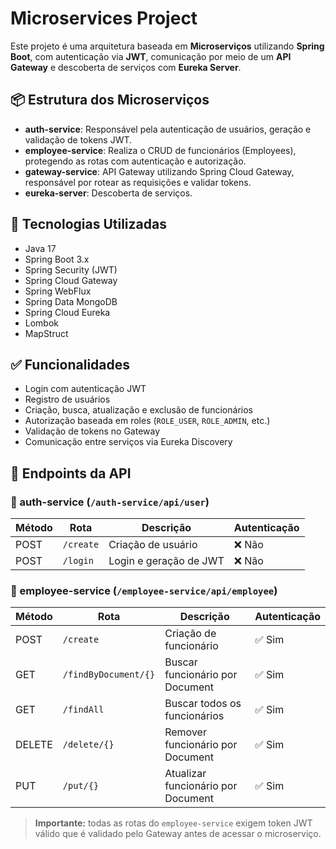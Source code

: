 # Microservices Project

Este projeto é uma arquitetura baseada em **Microserviços** utilizando **Spring Boot**, com autenticação via **JWT**, comunicação por meio de um **API Gateway** e descoberta de serviços com **Eureka Server**.

## 📦 Estrutura dos Microserviços

- **auth-service**: Responsável pela autenticação de usuários, geração e validação de tokens JWT.
- **employee-service**: Realiza o CRUD de funcionários (Employees), protegendo as rotas com autenticação e autorização.
- **gateway-service**: API Gateway utilizando Spring Cloud Gateway, responsável por rotear as requisições e validar tokens.
- **eureka-server**: Descoberta de serviços.

## 🔧 Tecnologias Utilizadas

- Java 17
- Spring Boot 3.x
- Spring Security (JWT)
- Spring Cloud Gateway
- Spring WebFlux
- Spring Data MongoDB
- Spring Cloud Eureka
- Lombok
- MapStruct


## ✅ Funcionalidades

- Login com autenticação JWT
- Registro de usuários
- Criação, busca, atualização e exclusão de funcionários
- Autorização baseada em roles (`ROLE_USER`, `ROLE_ADMIN`, etc.)
- Validação de tokens no Gateway
- Comunicação entre serviços via Eureka Discovery

## 🚀 Endpoints da API

### 📌 auth-service (`/auth-service/api/user`)

| Método | Rota             | Descrição               | Autenticação |
|--------|------------------|-------------------------|--------------|
| POST   | `/create`        | Criação de usuário      | ❌ Não       |
| POST   | `/login`         | Login e geração de JWT  | ❌ Não       |

### 📌 employee-service (`/employee-service/api/employee`)

| Método | Rota                  | Descrição                      | Autenticação |
|--------|-----------------------|--------------------------------|--------------|
| POST   | `/create`             | Criação de funcionário         | ✅ Sim       |
| GET    | `/findByDocument/{}` | Buscar funcionário por Document     | ✅ Sim       |
| GET    | `/findAll`           | Buscar todos os funcionários   | ✅ Sim       |
| DELETE | `/delete/{}`         | Remover funcionário por Document    | ✅ Sim       |
| PUT    | `/put/{}`            | Atualizar funcionário por Document  | ✅ Sim       |

> **Importante:** todas as rotas do `employee-service` exigem token JWT válido que é validado pelo Gateway antes de acessar o microserviço.

